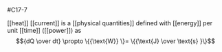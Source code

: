 #C17-7 

[[heat]] [[current]] is a [[physical quantities]] defined with [[energy]] per unit [[time]] ([[power]]) as$${dQ \over dt} \propto \{{\text{W}} \}= \{{\text{J} \over \text{s} }\}$$